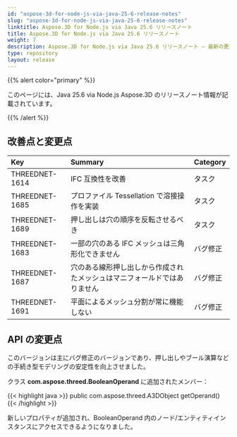 ```yaml
---
id: "aspose-3d-for-node-js-via-java-25-6-release-notes"
slug: "aspose-3d-for-node-js-via-java-25-6-release-notes"
linktitle: Aspose.3D for Node.js via Java 25.6 リリースノート
title: Aspose.3D for Node.js via Java 25.6 リリースノート
weight: 7
description: Aspose.3D for Node.js via Java 25.6 リリースノート – 最新の更新と修正。
type: repository
layout: release
---
```


{{% alert color="primary" %}}

このページには、Java 25.6 via Node.js Aspose.3D のリリースノート情報が記載されています。

{{% /alert %}}
## **改善点と変更点**
|**Key**|**Summary**|**Category**|
| :- | :- | :- |
| THREEDNET-1614 | IFC 互換性を改善 | タスク |
| THREEDNET-1685 | プロファイル Tessellation で溶接操作を実装 | タスク |
| THREEDNET-1689 | 押し出しは穴の順序を反転させるべき | タスク |
| THREEDNET-1683 | 一部の穴のある IFC メッシュは三角形化できません | バグ修正 |
| THREEDNET-1687 | 穴のある線形押し出しから作成されたメッシュはマニフォールドではありません | バグ修正 |
| THREEDNET-1691 | 平面によるメッシュ分割が常に機能しない | バグ修正 |

## API の変更点 ##

このバージョンは主にバグ修正のバージョンであり、押し出しやブール演算などの手続き型モデリングの安定性を向上させました。


クラス **com.aspose.threed.BooleanOperand** に追加されたメンバー：

{{< highlight java >}}
        public com.aspose.threed.A3DObject getOperand()
{{< /highlight >}}

新しいプロパティが追加され、BooleanOperand 内のノード/エンティティインスタンスにアクセスできるようになりました。
